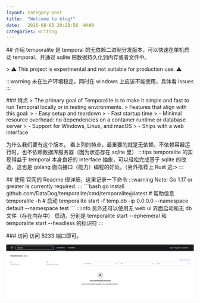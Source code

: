 ```yaml
--- 
layout: category-post
title:  "Welcome to blog!"
date:   2016-08-05 20:20:56 -0400
categories: writing
---
```


\## 介绍
temporalite 是 temporal 的无依赖二进制分发版本，可以快速在单机启动 temporal，并通过 sqlite 把数据持久化到内存或者文件中。

\> ⚠️ This project is experimental and not suitable for production use. ⚠️

:::warning
未在生产环境稳定，同时在 windows 上应该不能使用，具体看 issues
:::

\### 特点
\> The primary goal of Temporalite is to make it simple and fast to run Temporal locally or in testing environments.
\> Features that align with this goal:
\> \- Easy setup and teardown
\> \- Fast startup time
\> \- Minimal resource overhead: no dependencies on a container runtime or database server
\> \- Support for Windows, Linux, and macOS
\> \- Ships with a web interface

为什么我们要有这个版本， 看上列的特点，最重要的就是无依赖，不依赖容器运行时，也不依赖数据库服务器（因为状态存在 sqlite 里）
:::tips
temporalite 的实现得益于 temporal 本身良好的 interface 抽象，可以轻松完成基于 sqlite 的改造，这也是 golang 面向接口（能力）编程的好处。（另外推荐上 Rust 逃:>
:::

\## 使用
官网的 Readme 很详细，这里记录一下命令
:::warning
Note: Go 1.17 or greater is currently required.
:::
\`\`\`bash
go install github.com/DataDog/temporalite/cmd/temporalite@latest
\# 帮助信息
temporalite -h
\# 启动
temporalite start -f temp.db -ip 0.0.0.0 --namespace default --namespace test
\`\`\`
:::info
另外还可以使用无 web ui 界面启动和无 db 文件（存在内存中） 启动。分别是 temporalite start --ephemeral 和 temporalite start --headless 的标识符
:::

\### 访问
访问 8233 端口即可。

![image.png](assert/1646795401376-5081453d-1355-485b-9ea7-4f4e0f057bd3.png)